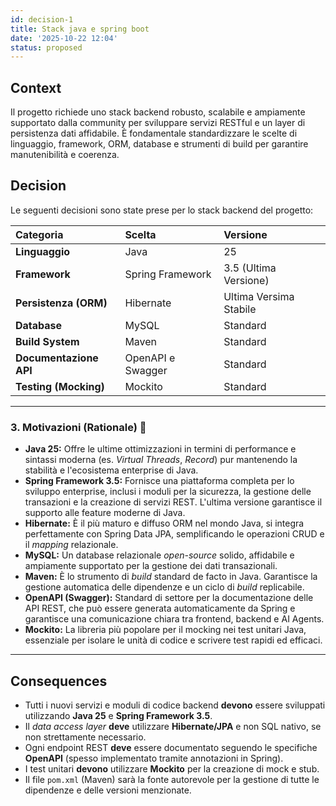 ```yaml
---
id: decision-1
title: Stack java e spring boot
date: '2025-10-22 12:04'
status: proposed
---
```

## Context

Il progetto richiede uno stack backend robusto, scalabile e ampiamente
supportato dalla community per sviluppare servizi RESTful e un layer
di persistenza dati affidabile. È fondamentale standardizzare le
scelte di linguaggio, framework, ORM, database e strumenti di build
per garantire manutenibilità e coerenza.


## Decision

Le seguenti decisioni sono state prese per lo stack backend del
progetto:

| Categoria | Scelta | Versione |
| :--- | :--- | :--- |
| **Linguaggio** | Java | 25 |
| **Framework** | Spring Framework | 3.5 (Ultima Versione) |
| **Persistenza (ORM)**| Hibernate | Ultima Versima Stabile |
| **Database** | MySQL | Standard |
| **Build System** | Maven | Standard |
| **Documentazione API** | OpenAPI e Swagger | Standard |
| **Testing (Mocking)** | Mockito | Standard |

***

### 3. Motivazioni (Rationale) 🧠

* **Java 25:** Offre le ultime ottimizzazioni in termini di
performance e sintassi moderna (es. *Virtual Threads*, *Record*) pur
mantenendo la stabilità e l'ecosistema enterprise di Java.
* **Spring Framework 3.5:** Fornisce una piattaforma completa per lo
sviluppo enterprise, inclusi i moduli per la sicurezza, la gestione
delle transazioni e la creazione di servizi REST. L'ultima versione
garantisce il supporto alle feature moderne di Java.
* **Hibernate:** È il più maturo e diffuso ORM nel mondo Java, si
integra perfettamente con Spring Data JPA, semplificando le operazioni
CRUD e il *mapping* relazionale.
* **MySQL:** Un database relazionale *open-source* solido, affidabile
e ampiamente supportato per la gestione dei dati transazionali.
* **Maven:** È lo strumento di *build* standard de facto in Java.
Garantisce la gestione automatica delle dipendenze e un ciclo di
*build* replicabile.
* **OpenAPI (Swagger):** Standard di settore per la documentazione
delle API REST, che può essere generata automaticamente da Spring e
garantisce una comunicazione chiara tra frontend, backend e AI Agents.
* **Mockito:** La libreria più popolare per il mocking nei test
unitari Java, essenziale per isolare le unità di codice e scrivere
test rapidi ed efficaci.

***

## Consequences

* Tutti i nuovi servizi e moduli di codice backend **devono** essere
sviluppati utilizzando **Java 25** e **Spring Framework 3.5**.
* Il *data access layer* **deve** utilizzare **Hibernate/JPA** e non
SQL nativo, se non strettamente necessario.
* Ogni endpoint REST **deve** essere documentato seguendo le
specifiche **OpenAPI** (spesso implementato tramite annotazioni in
Spring).
* I test unitari **devono** utilizzare **Mockito** per la creazione di
mock e stub.
* Il file `pom.xml` (Maven) sarà la fonte autorevole per la gestione
di tutte le dipendenze e delle versioni menzionate.